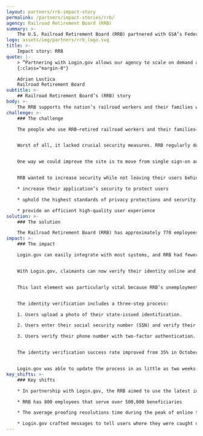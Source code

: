 ```yaml
---
layout: partners/rrb-impact-story
permalink: /partners/impact-stories/rrb/
agency: Railroad Retirement Board (RRB)
summary: >-
    The U.S. Railroad Retirement Board (RRB) partnered with GSA’s Federal Acquisition Strategy’s Technology Transformation Services (TTS) to leverage the latest innovations in digital security to protect their customers.
logo: assets/img/partners/rrb_logo.svg
title: >-
    Impact story: RRB
quote: |-
    > ”Partnering with Login.gov allows our agency to scale on demand and offer helpdesk services at a significant savings compared to maintaining the architecture and staff ourselves. We immediately saw the benefits during the COVID-19 pandemic. Not to mention the added savings from outsourcing the continuous improvement process and keeping up with digital identity guidelines. We’ve been able to reallocate those resources to developing more online services for our claimants.”
    {:class="margin-0"}

    Adrian Lustica
    Railroad Retirement Board
subtitle: >-
    ## Railroad Retirement Board’s (RRB) story
body: >-
    The RRB supports the nation’s railroad workers and their families with comprehensive retirement-survivor and unemployment-sickness benefits. The RRB’s mission is to “pay benefits to the right people, in the right amounts, in a timely manner, while safeguarding customers’ funds.” 
challenge: >-
    ### The challenge

    The people who use RRB–retired railroad workers and their families–use the online portal to access their retirement benefits. The original user application process was time consuming for both RRB staff and beneficiaries. 


    Worst of all, it lacked crucial security measures. RRB regularly deals with high-risk financial transactions, so identity verification is crucial. User experience was important since site visitors, especially older ones, needed increased support. Better user experience would reduce support requests.


    One way we could improve the site is to move from single sign-on authentication to multi-factor authentication. 


    RRB wanted to increase security while not leaving their users behind. It had to 

    * increase their application’s security to protect users

    * uphold the highest standards of privacy protections and security

    * provide an efficient high-quality user experience
solution: >-
    ### The solution

    The Railroad Retirement Board (RRB) has approximately 770 employees serving over 500,000 beneficiaries. The RRB’s unemployment application demands increased in April 2020 because of the COVID-19 pandemic. With Login.gov, claimants can now verify their identity online and immediately access services supporting their benefits. They can do this without calling, mailing forms, or visiting the agency’s field offices. RRB users who verify their identity online are able to reduce the normal processing time for critical unemployment and sickness benefits.
impact: >-
    ### The impact

    Login.gov can easily integrate with most systems, and RRB had fewer system complexities. RRB could quickly adopt Login.gov technology. This implementation led to a 70% reduction in calls and paperwork volume (summer to fall 2020).


    With Login.gov, claimants can now verify their identity online and immediately access  benefits. They can do this without calling, mailing forms, or visiting offices.


    This last element was particularly vital because RRB’s unemployment application demands increased in April 2020 because of the COVID-19 pandemic. RRB users who could verify their identity online cut weeks and even months off the normal processing time. 


    The identity verification includes a three-step process:

    1. Users upload a photo of their state-issued identification.

    2. Users enter their social security number (SSN) and verify their name, date of birth, and address.

    3. Users verify their phone number with two-factor authentication. 


    The identity verification success rate improved from 35% in October 2019 to over 70%. RRB succeeded  because RRB’s benefit coordinators and contact center worked with Login.gov to change the portal  based on real-time customer feedback. 


    Login.gov was able to update the process in as little as two weeks. Now the identity verification process is easier to navigate. A solution that started as a small element of an overall digital strategy now helps all RRB users. It is currently being scaled to include other government agencies, including the Internal Revenue Service (late 2021), and the Social Security Administration (mid-2021).
key_shifts: >-
    ### Key shifts

    * In partnership with Login.gov, the RRB aimed to use the latest innovations in digital security to protect customer information and ensure the right individuals claim the right benefits data points.

    * RRB has 800 employees that serve over 500,000 beneficiaries

    * The average proofing resolutions time during the peak of online traffic in March, April, and May was 4 ½  hours, thanks to Login.gov. If we’d been using the PINpassword,it would have taken days due to needing to mail the password to beneficiaries. 

    * Login.gov crafted messages to tell users where they were caught up in the process
---
```

